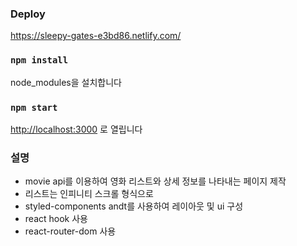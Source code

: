 ### Deploy
https://sleepy-gates-e3bd86.netlify.com/

### `npm install`

node_modules을 설치합니다

### `npm start`

[http://localhost:3000](http://localhost:3000) 로 열립니다

### 설명

- movie api를 이용하여 영화 리스트와 상세 정보를 나타내는 페이지 제작
- 리스트는 인피니티 스크롤 형식으로 
- styled-components andt를 사용하여 레이아웃 및 ui 구성
- react hook 사용
- react-router-dom 사용
